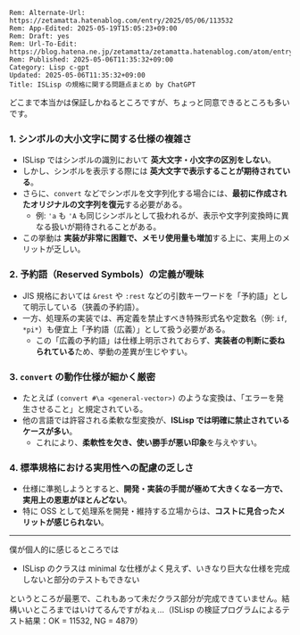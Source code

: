 ```header
Rem: Alternate-Url: https://zetamatta.hatenablog.com/entry/2025/05/06/113532
Rem: App-Edited: 2025-05-19T15:05:23+09:00
Rem: Draft: yes
Rem: Url-To-Edit: https://blog.hatena.ne.jp/zetamatta/zetamatta.hatenablog.com/atom/entry/6802418398411424437
Rem: Published: 2025-05-06T11:35:32+09:00
Category: Lisp c-gpt
Updated: 2025-05-06T11:35:32+09:00
Title: ISLisp の規格に関する問題点まとめ by ChatGPT
```
どこまで本当かは保証しかねるところですが、ちょっと同意できるところも多いです。

### 1. **シンボルの大小文字に関する仕様の複雑さ**

* ISLisp ではシンボルの識別において **英大文字・小文字の区別をしない**。
* しかし、シンボルを表示する際には **英大文字で表示することが期待されている**。
* さらに、`convert` などでシンボルを文字列化する場合には、**最初に作成されたオリジナルの文字列を復元**する必要がある。
  * 例: `'a` も `'A` も同じシンボルとして扱われるが、表示や文字列変換時に異なる扱いが期待されることがある。
* この挙動は **実装が非常に困難で、メモリ使用量も増加**する上に、実用上のメリットが乏しい。

### 2. **予約語（Reserved Symbols）の定義が曖昧**

* JIS 規格においては `&rest` や `:rest` などの引数キーワードを「予約語」として明示している（狭義の予約語）。
* 一方、処理系の実装では、再定義を禁止すべき特殊形式名や定数名（例: `if`, `*pi*`）も便宜上「予約語（広義）」として扱う必要がある。
  * この「広義の予約語」は仕様上明示されておらず、**実装者の判断に委ねられている**ため、挙動の差異が生じやすい。

### 3. **`convert` の動作仕様が細かく厳密**

* たとえば `(convert #\a <general-vector>)` のような変換は、「エラーを発生させること」と規定されている。
* 他の言語では許容される柔軟な型変換が、**ISLisp では明確に禁止されているケースが多い**。
  * これにより、**柔軟性を欠き、使い勝手が悪い印象**を与えやすい。

### 4. **標準規格における実用性への配慮の乏しさ**

* 仕様に準拠しようとすると、**開発・実装の手間が極めて大きくなる一方で、実用上の恩恵がほとんどない**。
* 特に OSS として処理系を開発・維持する立場からは、**コストに見合ったメリットが感じられない**。

---

僕が個人的に感じるところでは

- ISLisp のクラスは minimal な仕様がよく見えず、いきなり巨大な仕様を完成しないと部分のテストもできない

というところが最悪で、これもあって未だクラス部分が完成できていません。結構いいところまではいけてるんですがねぇ…（ISLisp の検証プログラムによるテスト結果：OK = 11532, NG = 4879）
